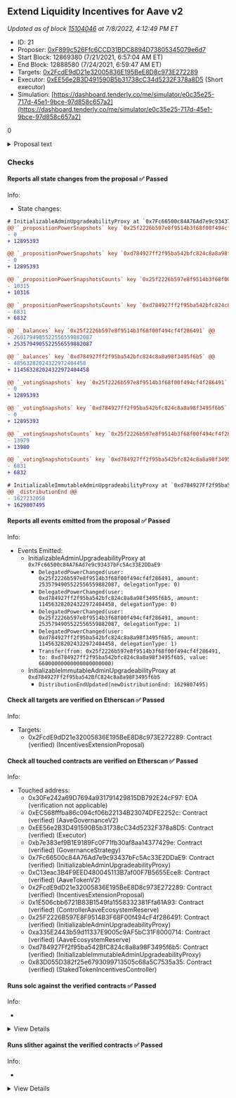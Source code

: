 ## Extend Liquidity Incentives for Aave v2

_Updated as of block [15104046](https://etherscan.io/block/15104046) at 7/8/2022, 4:12:49 PM ET_

- ID: 21
- Proposer: [0xF899c526Ffc6CCD31BDC8894D73805345079e6d7](https://etherscan.io/address/0xF899c526Ffc6CCD31BDC8894D73805345079e6d7)
- Start Block: 12869380 (7/21/2021, 6:57:04 AM ET)
- End Block: 12888580 (7/24/2021, 6:59:47 AM ET)
- Targets: [0x2FcdE9dD21e32005836E195BeE8D8c973E272289](https://etherscan.io/address/0x2FcdE9dD21e32005836E195BeE8D8c973E272289#code)
- Executor: [0xEE56e2B3D491590B5b31738cC34d5232F378a8D5](https://etherscan.io/address/0xEE56e2B3D491590B5b31738cC34d5232F378a8D5) (Short executor)
- Simulation: [https://dashboard.tenderly.co/me/simulator/e0c35e25-717d-45e1-9bce-97d858c657a2](https://dashboard.tenderly.co/me/simulator/e0c35e25-717d-45e1-9bce-97d858c657a2)

0

<details>
  <summary>Proposal text</summary>

**Liquidity Mining Extension**

Given the liquidity mining program will end this week, this AIP will extend the current program by 4 weeks. This extension should give the community enough time to [debate](https://governance.aave.com/t/arc-extend-aave-liquidity-mining-rewards/4852/15) any changes to the liquidity mining program without any interruption for Aave borrowers and lenders.

The same stkAAVE distribution will be used.

**Liquidity Mining v1**

Liquidity mining incentives were introduced for Aave v2 on 4/26/21.

2,200 stkAAVE per day will be allocated pro-rata across supported markets based on the dollar value of the borrowing activity in the underlying market. stkAAVE was distributed over AAVE to further align users with the Aave Protocol and increase the amount of AAVE staked in the safety module.

**Liquidity Mining Recap**

- Value Distributed: During the liquidity mining campaign, 198,000 stkAAVE will be distributed to borrowers and lenders on Aave v2, using ~7% of the Ecosystem Reserve. This equates to $82MM in rewards (AAVE VWAP since LM program started).

- TVL: v2 TVL rose from $7.8 billion to a high of $14.4 billion in mid-May. Stablecoin liquidity accounts for more than 60% of total Aave v2 liquidity.

- V1 to V2 liquidity migration: v1 liquidity decreased from $2.5 billion to $372MM since the liquidity mining program started. 40% of Aave liquidity was deployed in v1 before the LM rewards started. Aave v1 liquidity now accounts for less than 3% of all liquidity on Aave. This allows the community to remain focused on v2 and upcoming money markets.

- Growth in dollar value supplied and borrowed: The USDC and DAI markets experienced the largest increase in dollar value supplied and borrowed. Note - many users on these markets have recursively levered their position to maximize yields. Recursive leverage accounts for ~32% of all deposits on v2. This compares to ~40% on Aave’s Polygon market.

- Reserve Growth: Aave reserves help provide the first layer of protection for borrowers and lenders. Since liquidity mining rewards launched, Aave’s v2 reserves have grown by [~$7MM](https://etherscan.io/address/0x464c71f6c2f760dda6093dcb91c24c39e5d6e18c).

</details>

### Checks

#### Reports all state changes from the proposal ✅ Passed

Info:

- State changes:

```diff
# InitializableAdminUpgradeabilityProxy at `0x7Fc66500c84A76Ad7e9c93437bFc5Ac33E2DDaE9`
@@ `_propositionPowerSnapshots` key `0x25f2226b597e8f9514b3f68f00f494cf4f286491`."10315".blockNumber @@
- 0
+ 12895393

@@ `_propositionPowerSnapshots` key `0xd784927ff2f95ba542bfc824c8a8a98f3495f6b5`."6831".blockNumber @@
- 0
+ 12895393

@@ `_propositionPowerSnapshotsCounts` key `0x25f2226b597e8f9514b3f68f00f494cf4f286491` @@
- 10315
+ 10316

@@ `_propositionPowerSnapshotsCounts` key `0xd784927ff2f95ba542bfc824c8a8a98f3495f6b5` @@
- 6831
+ 6832

@@ `_balances` key `0x25f2226b597e8f9514b3f68f00f494cf4f286491` @@
- 2601794905522556559882087
+ 2535794905522556559882087

@@ `_balances` key `0xd784927ff2f95ba542bfc824c8a8a98f3495f6b5` @@
- 48563282024322972404458
+ 114563282024322972404458

@@ `_votingSnapshots` key `0x25f2226b597e8f9514b3f68f00f494cf4f286491`."13979".blockNumber @@
- 0
+ 12895393

@@ `_votingSnapshots` key `0xd784927ff2f95ba542bfc824c8a8a98f3495f6b5`."6831".blockNumber @@
- 0
+ 12895393

@@ `_votingSnapshotsCounts` key `0x25f2226b597e8f9514b3f68f00f494cf4f286491` @@
- 13979
+ 13980

@@ `_votingSnapshotsCounts` key `0xd784927ff2f95ba542bfc824c8a8a98f3495f6b5` @@
- 6831
+ 6832

```

```diff
# InitializableImmutableAdminUpgradeabilityProxy at `0xd784927Ff2f95ba542BfC824c8a8a98F3495f6b5`
@@ _distributionEnd @@
- 1627232058
+ 1629807495
```

#### Reports all events emitted from the proposal ✅ Passed

Info:

- Events Emitted:
  - InitializableAdminUpgradeabilityProxy at `0x7Fc66500c84A76Ad7e9c93437bFc5Ac33E2DDaE9`
    - `DelegatedPowerChanged(user: 0x25f2226b597e8f9514b3f68f00f494cf4f286491, amount: 2535794905522556559882087, delegationType: 0)`
    - `DelegatedPowerChanged(user: 0xd784927ff2f95ba542bfc824c8a8a98f3495f6b5, amount: 114563282024322972404458, delegationType: 0)`
    - `DelegatedPowerChanged(user: 0x25f2226b597e8f9514b3f68f00f494cf4f286491, amount: 2535794905522556559882087, delegationType: 1)`
    - `DelegatedPowerChanged(user: 0xd784927ff2f95ba542bfc824c8a8a98f3495f6b5, amount: 114563282024322972404458, delegationType: 1)`
    - `Transfer(from: 0x25f2226b597e8f9514b3f68f00f494cf4f286491, to: 0xd784927ff2f95ba542bfc824c8a8a98f3495f6b5, value: 66000000000000000000000)`
  - InitializableImmutableAdminUpgradeabilityProxy at `0xd784927Ff2f95ba542BfC824c8a8a98F3495f6b5`
    - `DistributionEndUpdated(newDistributionEnd: 1629807495)`

#### Check all targets are verified on Etherscan ✅ Passed

Info:

- Targets:
  - 0x2FcdE9dD21e32005836E195BeE8D8c973E272289: Contract (verified) (IncentivesExtensionProposal)

#### Check all touched contracts are verified on Etherscan ✅ Passed

Info:

- Touched address:
  - 0x30Fe242a69D7694a931791429815DB792E24cF97: EOA (verification not applicable)
  - 0xEC568fffba86c094cf06b22134B23074DFE2252c: Contract (verified) (AaveGovernanceV2)
  - 0xEE56e2B3D491590B5b31738cC34d5232F378a8D5: Contract (verified) (Executor)
  - 0xb7e383ef9B1E9189Fc0F71fb30af8aa14377429e: Contract (verified) (GovernanceStrategy)
  - 0x7Fc66500c84A76Ad7e9c93437bFc5Ac33E2DDaE9: Contract (verified) (InitializableAdminUpgradeabilityProxy)
  - 0xC13eac3B4F9EED480045113B7af00F7B5655Ece8: Contract (verified) (AaveTokenV2)
  - 0x2FcdE9dD21e32005836E195BeE8D8c973E272289: Contract (verified) (IncentivesExtensionProposal)
  - 0x1E506cbb6721B83B1549fa1558332381Ffa61A93: Contract (verified) (ControllerAaveEcosystemReserve)
  - 0x25F2226B597E8F9514B3F68F00f494cF4f286491: Contract (verified) (InitializableAdminUpgradeabilityProxy)
  - 0xa335E2443b59d11337E9005c9AF5bC31F8000714: Contract (verified) (AaveEcosystemReserve)
  - 0xd784927Ff2f95ba542BfC824c8a8a98F3495f6b5: Contract (verified) (InitializableImmutableAdminUpgradeabilityProxy)
  - 0x83D055D382f25e6793099713505c68a5C7535a35: Contract (verified) (StakedTokenIncentivesController)

#### Runs solc against the verified contracts ✅ Passed

Info:

-

<details>
<summary>View Details</summary>
Compiler warnings for ControllerAaveEcosystemReserve at `0x1E506cbb6721B83B1549fa1558332381Ffa61A93`

<details>
<summary>View warnings for ControllerAaveEcosystemReserve at `0x1E506cbb6721B83B1549fa1558332381Ffa61A93`</summary>

```
ERROR:CryticCompile:Invalid solc compilation Traceback (most recent call last):
  File "/opt/hostedtoolcache/Python/3.10.5/x64/bin/solc", line 8, in <module>
    sys.exit(solc())
  File "/opt/hostedtoolcache/Python/3.10.5/x64/lib/python3.10/site-packages/solc_select/__main__.py", line 76, in solc
    os.execv(path, [path] + sys.argv[1:])
OSError: [Errno 26] Text file busy

```

</details>

- Compiler warnings for InitializableAdminUpgradeabilityProxy at `0x25F2226B597E8F9514B3F68F00f494cF4f286491`

<details>
<summary>View warnings for InitializableAdminUpgradeabilityProxy at `0x25F2226B597E8F9514B3F68F00f494cF4f286491`</summary>

```
ERROR:CryticCompile:Etherscan API rate limit exceeded
ERROR:CryticCompile:Etherscan api rate limit exceeded
```

</details>

- No compiler warnings for IncentivesExtensionProposal at `0x2FcdE9dD21e32005836E195BeE8D8c973E272289`
- Compiler warnings for InitializableAdminUpgradeabilityProxy at `0x7Fc66500c84A76Ad7e9c93437bFc5Ac33E2DDaE9`

<details>
<summary>View warnings for InitializableAdminUpgradeabilityProxy at `0x7Fc66500c84A76Ad7e9c93437bFc5Ac33E2DDaE9`</summary>

```
ERROR:CryticCompile:Etherscan API rate limit exceeded
ERROR:CryticCompile:Etherscan api rate limit exceeded
```

</details>

- Compiler warnings for StakedTokenIncentivesController at `0x83D055D382f25e6793099713505c68a5C7535a35`

<details>
<summary>View warnings for StakedTokenIncentivesController at `0x83D055D382f25e6793099713505c68a5C7535a35`</summary>

```
ERROR:CryticCompile:Etherscan API rate limit exceeded
ERROR:CryticCompile:Etherscan api rate limit exceeded
```

</details>

- No compiler warnings for AaveEcosystemReserve at `0xa335E2443b59d11337E9005c9AF5bC31F8000714`
- Compiler warnings for GovernanceStrategy at `0xb7e383ef9B1E9189Fc0F71fb30af8aa14377429e`

<details>
<summary>View warnings for GovernanceStrategy at `0xb7e383ef9B1E9189Fc0F71fb30af8aa14377429e`</summary>

```
ERROR:CryticCompile:Etherscan API rate limit exceeded
ERROR:CryticCompile:Etherscan api rate limit exceeded
```

</details>

- Compiler warnings for AaveTokenV2 (Aave Token) at `0xC13eac3B4F9EED480045113B7af00F7B5655Ece8`

<details>
<summary>View warnings for AaveTokenV2 (Aave Token) at `0xC13eac3B4F9EED480045113B7af00F7B5655Ece8`</summary>

```
WARNING:CryticCompile:Warning: crytic-export/etherscan-contracts/0xC13eac3B4F9EED480045113B7af00F7B5655Ece8-AaveTokenV2.sol:453:18: Warning: This declaration shadows an existing declaration.
    constructor (string memory name, string memory symbol) public {
                 ^----------------^
crytic-export/etherscan-contracts/0xC13eac3B4F9EED480045113B7af00F7B5655Ece8-AaveTokenV2.sol:462:5: The shadowed declaration is here:
    function name() public view returns (string memory) {
    ^ (Relevant source part starts here and spans across multiple lines).

Warning: crytic-export/etherscan-contracts/0xC13eac3B4F9EED480045113B7af00F7B5655Ece8-AaveTokenV2.sol:453:38: Warning: This declaration shadows an existing declaration.
    constructor (string memory name, string memory symbol) public {
                                     ^------------------^
crytic-export/etherscan-contracts/0xC13eac3B4F9EED480045113B7af00F7B5655Ece8-AaveTokenV2.sol:470:5: The shadowed declaration is here:
    function symbol() public view returns (string memory) {
    ^ (Relevant source part starts here and spans across multiple lines).

Warning: crytic-export/etherscan-contracts/0xC13eac3B4F9EED480045113B7af00F7B5655Ece8-AaveTokenV2.sol:35:3: Warning: Interface functions are implicitly "virtual"
  function delegateByType(address delegatee, DelegationType delegationType) external virtual;
  ^-----------------------------------------------------------------------------------------^

Warning: crytic-export/etherscan-contracts/0xC13eac3B4F9EED480045113B7af00F7B5655Ece8-AaveTokenV2.sol:40:3: Warning: Interface functions are implicitly "virtual"
  function delegate(address delegatee) external virtual;
  ^----------------------------------------------------^

Warning: crytic-export/etherscan-contracts/0xC13eac3B4F9EED480045113B7af00F7B5655Ece8-AaveTokenV2.sol:45:3: Warning: Interface functions are implicitly "virtual"
  function getDelegateeByType(address delegator, DelegationType delegationType)
  ^ (Relevant source part starts here and spans across multiple lines).

Warning: crytic-export/etherscan-contracts/0xC13eac3B4F9EED480045113B7af00F7B5655Ece8-AaveTokenV2.sol:56:3: Warning: Interface functions are implicitly "virtual"
  function getPowerCurrent(address user, DelegationType delegationType)
  ^ (Relevant source part starts here and spans across multiple lines).

Warning: crytic-export/etherscan-contracts/0xC13eac3B4F9EED480045113B7af00F7B5655Ece8-AaveTokenV2.sol:66:3: Warning: Interface functions are implicitly "virtual"
  function getPowerAtBlock(
  ^ (Relevant source part starts here and spans across multiple lines).

Warning: crytic-export/etherscan-contracts/0xC13eac3B4F9EED480045113B7af00F7B5655Ece8-AaveTokenV2.sol:75:3: Warning: Interface functions are implicitly "virtual"
  function totalSupplyAt(uint256 blockNumber) external virtual view returns (uint256);
  ^----------------------------------------------------------------------------------^

Warning: crytic-export/etherscan-contracts/0xC13eac3B4F9EED480045113B7af00F7B5655Ece8-AaveTokenV2.sol:453:5: Warning: Visibility for constructor is ignored. If you want the contract to be non-deployable, making it "abstract" is sufficient.
    constructor (string memory name, string memory symbol) public {
    ^ (Relevant source part starts here and spans across multiple lines).

Warning: crytic-export/etherscan-contracts/0xC13eac3B4F9EED480045113B7af00F7B5655Ece8-AaveTokenV2.sol:1161:3: Warning: Visibility for constructor is ignored. If you want the contract to be non-deployable, making it "abstract" is sufficient.
  constructor() public ERC20(NAME, SYMBOL) {}
  ^-----------------------------------------^

Warning: crytic-export/etherscan-contracts/0xC13eac3B4F9EED480045113B7af00F7B5655Ece8-AaveTokenV2.sol:913:26: Warning: Unused function parameter. Remove or comment out the variable name to silence this warning.
  function totalSupplyAt(uint256 blockNumber) external override view returns (uint256) {
                         ^-----------------^

Warning: crytic-export/etherscan-contracts/0xC13eac3B4F9EED480045113B7af00F7B5655Ece8-AaveTokenV2.sol:1079:5: Warning: Unused function parameter. Remove or comment out the variable name to silence this warning.
    uint128 oldValue,
    ^--------------^


```

</details>

- Compiler warnings for InitializableImmutableAdminUpgradeabilityProxy at `0xd784927Ff2f95ba542BfC824c8a8a98F3495f6b5`

<details>
<summary>View warnings for InitializableImmutableAdminUpgradeabilityProxy at `0xd784927Ff2f95ba542BfC824c8a8a98F3495f6b5`</summary>

```
WARNING:CryticCompile:Warning: crytic-export/etherscan-contracts/0xd784927Ff2f95ba542BfC824c8a8a98F3495f6b5-InitializableImmutableAdminUpgradeabilityProxy.sol:199:1: Warning: This contract has a payable fallback function, but no receive ether function. Consider adding a receive ether function.
contract InitializableUpgradeabilityProxy is BaseUpgradeabilityProxy {
^ (Relevant source part starts here and spans across multiple lines).
crytic-export/etherscan-contracts/0xd784927Ff2f95ba542BfC824c8a8a98F3495f6b5-InitializableImmutableAdminUpgradeabilityProxy.sol:75:3: The payable fallback function is defined here.
  fallback() external payable {
  ^ (Relevant source part starts here and spans across multiple lines).

Warning: crytic-export/etherscan-contracts/0xd784927Ff2f95ba542BfC824c8a8a98F3495f6b5-InitializableImmutableAdminUpgradeabilityProxy.sol:229:1: Warning: This contract has a payable fallback function, but no receive ether function. Consider adding a receive ether function.
contract BaseImmutableAdminUpgradeabilityProxy is BaseUpgradeabilityProxy {
^ (Relevant source part starts here and spans across multiple lines).
crytic-export/etherscan-contracts/0xd784927Ff2f95ba542BfC824c8a8a98F3495f6b5-InitializableImmutableAdminUpgradeabilityProxy.sol:75:3: The payable fallback function is defined here.
  fallback() external payable {
  ^ (Relevant source part starts here and spans across multiple lines).

Warning: crytic-export/etherscan-contracts/0xd784927Ff2f95ba542BfC824c8a8a98F3495f6b5-InitializableImmutableAdminUpgradeabilityProxy.sol:299:1: Warning: This contract has a payable fallback function, but no receive ether function. Consider adding a receive ether function.
contract InitializableImmutableAdminUpgradeabilityProxy is
^ (Relevant source part starts here and spans across multiple lines).
crytic-export/etherscan-contracts/0xd784927Ff2f95ba542BfC824c8a8a98F3495f6b5-InitializableImmutableAdminUpgradeabilityProxy.sol:75:3: The payable fallback function is defined here.
  fallback() external payable {
  ^ (Relevant source part starts here and spans across multiple lines).


```

</details>

</details>

#### Runs slither against the verified contracts ✅ Passed

Info:

-

<details>
<summary>View Details</summary>
Slither report for ControllerAaveEcosystemReserve at `0x1E506cbb6721B83B1549fa1558332381Ffa61A93`

<details>
<summary>View report for ControllerAaveEcosystemReserve at `0x1E506cbb6721B83B1549fa1558332381Ffa61A93`</summary>

```
[92m
Context._msgData() (crytic-export/etherscan-contracts/0x1E506cbb6721B83B1549fa1558332381Ffa61A93-ControllerAaveEcosystemReserve.sol#19-22) is never used and should be removed
Reference: https://github.com/crytic/slither/wiki/Detector-Documentation#dead-code[0m
[92m
ControllerAaveEcosystemReserve (crytic-export/etherscan-contracts/0x1E506cbb6721B83B1549fa1558332381Ffa61A93-ControllerAaveEcosystemReserve.sol#115-140) should inherit from IAaveEcosystemReserve (crytic-export/etherscan-contracts/0x1E506cbb6721B83B1549fa1558332381Ffa61A93-ControllerAaveEcosystemReserve.sol#95-107)
Reference: https://github.com/crytic/slither/wiki/Detector-Documentation#missing-inheritance[0m
[92m
Redundant expression "this (crytic-export/etherscan-contracts/0x1E506cbb6721B83B1549fa1558332381Ffa61A93-ControllerAaveEcosystemReserve.sol#20)" inContext (crytic-export/etherscan-contracts/0x1E506cbb6721B83B1549fa1558332381Ffa61A93-ControllerAaveEcosystemReserve.sol#14-23)
Reference: https://github.com/crytic/slither/wiki/Detector-Documentation#redundant-statements[0m
[92m
owner() should be declared external:
	- Ownable.owner() (crytic-export/etherscan-contracts/0x1E506cbb6721B83B1549fa1558332381Ffa61A93-ControllerAaveEcosystemReserve.sol#54-56)
renounceOwnership() should be declared external:
	- Ownable.renounceOwnership() (crytic-export/etherscan-contracts/0x1E506cbb6721B83B1549fa1558332381Ffa61A93-ControllerAaveEcosystemReserve.sol#73-76)
Reference: https://github.com/crytic/slither/wiki/Detector-Documentation#public-function-that-could-be-declared-external[0m
0x1E506cbb6721B83B1549fa1558332381Ffa61A93 analyzed (5 contracts with 78 detectors), 5 result(s) found
```

</details>

- Slither report for InitializableAdminUpgradeabilityProxy at `0x25F2226B597E8F9514B3F68F00f494cF4f286491`

<details>
<summary>View report for InitializableAdminUpgradeabilityProxy at `0x25F2226B597E8F9514B3F68F00f494cF4f286491`</summary>

```
Warning: contracts/libs/BaseAdminUpgradeabilityProxy.sol:14:1: Warning: This contract has a payable fallback function, but no receive ether function. Consider adding a receive ether function.
contract BaseAdminUpgradeabilityProxy is BaseUpgradeabilityProxy {
^ (Relevant source part starts here and spans across multiple lines).
contracts/libs/Proxy.sol:16:3: The payable fallback function is defined here.
  fallback() external payable {
  ^ (Relevant source part starts here and spans across multiple lines).

Warning: contracts/libs/InitializableUpgradeabilityProxy.sol:11:1: Warning: This contract has a payable fallback function, but no receive ether function. Consider adding a receive ether function.
contract InitializableUpgradeabilityProxy is BaseUpgradeabilityProxy {
^ (Relevant source part starts here and spans across multiple lines).
contracts/libs/Proxy.sol:16:3: The payable fallback function is defined here.
  fallback() external payable {
  ^ (Relevant source part starts here and spans across multiple lines).

Warning: contracts/libs/InitializableAdminUpgradeabilityProxy.sol:12:1: Warning: This contract has a payable fallback function, but no receive ether function. Consider adding a receive ether function.
contract InitializableAdminUpgradeabilityProxy is
^ (Relevant source part starts here and spans across multiple lines).
contracts/libs/Proxy.sol:16:3: The payable fallback function is defined here.
  fallback() external payable {
  ^ (Relevant source part starts here and spans across multiple lines).


[91m
InitializableUpgradeabilityProxy.initialize(address,bytes) (contracts/libs/InitializableUpgradeabilityProxy.sol#20-28) uses delegatecall to a input-controlled function id
	- (success) = _logic.delegatecall(_data) (contracts/libs/InitializableUpgradeabilityProxy.sol#25)
Reference: https://github.com/crytic/slither/wiki/Detector-Documentation#controlled-delegatecall[0m
[92m
ERC20.constructor(string,string,uint8).name (contracts/libs/ERC20.sol#25) shadows:
	- ERC20.name() (contracts/libs/ERC20.sol#37-39) (function)
	- IERC20Detailed.name() (contracts/interfaces/IERC20Detailed.sol#10) (function)
ERC20.constructor(string,string,uint8).symbol (contracts/libs/ERC20.sol#26) shadows:
	- ERC20.symbol() (contracts/libs/ERC20.sol#44-46) (function)
	- IERC20Detailed.symbol() (contracts/interfaces/IERC20Detailed.sol#12) (function)
ERC20.constructor(string,string,uint8).decimals (contracts/libs/ERC20.sol#27) shadows:
	- ERC20.decimals() (contracts/libs/ERC20.sol#51-53) (function)
	- IERC20Detailed.decimals() (contracts/interfaces/IERC20Detailed.sol#14) (function)
InitializableAdminUpgradeabilityProxy.initialize(address,address,bytes)._admin (contracts/libs/InitializableAdminUpgradeabilityProxy.sol#27) shadows:
	- BaseAdminUpgradeabilityProxy._admin() (contracts/libs/BaseAdminUpgradeabilityProxy.sol#100-105) (function)
MintableErc20.constructor(string,string,uint8).name (contracts/mocks/MintableErc20.sol#12) shadows:
	- ERC20.name() (contracts/libs/ERC20.sol#37-39) (function)
	- IERC20Detailed.name() (contracts/interfaces/IERC20Detailed.sol#10) (function)
MintableErc20.constructor(string,string,uint8).symbol (contracts/mocks/MintableErc20.sol#13) shadows:
	- ERC20.symbol() (contracts/libs/ERC20.sol#44-46) (function)
	- IERC20Detailed.symbol() (contracts/interfaces/IERC20Detailed.sol#12) (function)
MintableErc20.constructor(string,string,uint8).decimals (contracts/mocks/MintableErc20.sol#14) shadows:
	- ERC20.decimals() (contracts/libs/ERC20.sol#51-53) (function)
	- IERC20Detailed.decimals() (contracts/interfaces/IERC20Detailed.sol#14) (function)
Reference: https://github.com/crytic/slither/wiki/Detector-Documentation#local-variable-shadowing[0m
[92m
AaveGenesisExecutor.constructor(address,uint256,IProxyWithAdminActions,ILendToAaveMigratorImplWithInitialize,IProxyWithAdminActions,IAaveTokenImpl,IProxyWithAdminActions,IAaveIncentivesVaultImplWithInitialize,IProxyWithAdminActions).aaveGovernance (contracts/AaveGenesisExecutor.sol#48) lacks a zero-check on :
		- AAVE_GOVERNANCE = aaveGovernance (contracts/AaveGenesisExecutor.sol#58)
AaveGenesisProposalPayload.constructor(uint256,IAssetVotingWeightProvider,IAaveGenesisExecutor,IProxyWithAdminActions,IProxyWithAdminActions,IProxyWithAdminActions,IProxyWithAdminActions,address,address).lendVoteStrategyToken (contracts/AaveGenesisProposalPayload.sol#56) lacks a zero-check on :
		- LEND_VOTE_STRATEGY_TOKEN = lendVoteStrategyToken (contracts/AaveGenesisProposalPayload.sol#66)
AaveGenesisProposalPayload.constructor(uint256,IAssetVotingWeightProvider,IAaveGenesisExecutor,IProxyWithAdminActions,IProxyWithAdminActions,IProxyWithAdminActions,IProxyWithAdminActions,address,address).aaveVoteStrategyToken (contracts/AaveGenesisProposalPayload.sol#57) lacks a zero-check on :
		- AAVE_VOTE_STRATEGY_TOKEN = aaveVoteStrategyToken (contracts/AaveGenesisProposalPayload.sol#67)
InitializableUpgradeabilityProxy.initialize(address,bytes)._logic (contracts/libs/InitializableUpgradeabilityProxy.sol#20) lacks a zero-check on :
		- (success) = _logic.delegatecall(_data) (contracts/libs/InitializableUpgradeabilityProxy.sol#25)
BaseAdminUpgradeabilityProxy.upgradeToAndCall(address,bytes).newImplementation (contracts/libs/BaseAdminUpgradeabilityProxy.sol#87) lacks a zero-check on :
		- (success) = newImplementation.delegatecall(data) (contracts/libs/BaseAdminUpgradeabilityProxy.sol#93)
UpgradeabilityProxy.constructor(address,bytes)._logic (contracts/libs/UpgradeabilityProxy.sol#20) lacks a zero-check on :
		- (success) = _logic.delegatecall(_data) (contracts/libs/UpgradeabilityProxy.sol#24)
Reference: https://github.com/crytic/slither/wiki/Detector-Documentation#missing-zero-address-validation[0m
[92m
Modifier BaseAdminUpgradeabilityProxy.ifAdmin() (contracts/libs/BaseAdminUpgradeabilityProxy.sol#36-42) does not always execute _; or revertReference: https://github.com/crytic/slither/wiki/Detector-Documentation#incorrect-modifier[0m
[92m
Reentrancy in AaveGenesisProposalPayload.execute() (contracts/AaveGenesisProposalPayload.sol#73-102):
	External calls:
	- LEND_TO_AAVE_MIGRATOR_PROXY.changeAdmin(newAdmin) (contracts/AaveGenesisProposalPayload.sol#76)
	- AAVE_TOKEN_PROXY.changeAdmin(newAdmin) (contracts/AaveGenesisProposalPayload.sol#77)
	- AAVE_INCENTIVES_VAULT_PROXY.changeAdmin(newAdmin) (contracts/AaveGenesisProposalPayload.sol#78)
	- STAKED_AAVE_PROXY.changeAdmin(newAdmin) (contracts/AaveGenesisProposalPayload.sol#79)
	- ASSET_VOTING_WEIGHT_PROVIDER.setVotingWeight(IERC20(LEND_VOTE_STRATEGY_TOKEN),0) (contracts/AaveGenesisProposalPayload.sol#82)
	- ASSET_VOTING_WEIGHT_PROVIDER.setVotingWeight(IERC20(AAVE_VOTE_STRATEGY_TOKEN),1) (contracts/AaveGenesisProposalPayload.sol#85)
	- IStakedAaveConfig(address(STAKED_AAVE_PROXY)).configureAssets(config) (contracts/AaveGenesisProposalPayload.sol#98)
	- AAVE_GENESIS_EXECUTOR.setActivationBlock(block.number + ACTIVATION_BLOCK_DELAY) (contracts/AaveGenesisProposalPayload.sol#100)
	Event emitted after the call(s):
	- ProposalExecuted() (contracts/AaveGenesisProposalPayload.sol#101)
Reentrancy in AaveGenesisExecutor.startMigration() (contracts/AaveGenesisExecutor.sol#84-125):
	External calls:
	- LEND_TO_AAVE_MIGRATOR_PROXY.upgradeToAndCall(address(LEND_TO_AAVE_MIGRATOR_IMPL),migratorParams) (contracts/AaveGenesisExecutor.sol#92-95)
	- AAVE_TOKEN_PROXY.upgradeToAndCall(address(AAVE_TOKEN_IMPL),aaveTokenParams) (contracts/AaveGenesisExecutor.sol#106)
	- AAVE_INCENTIVES_VAULT_PROXY.upgradeToAndCall(address(AAVE_INCENTIVES_VAULT_IMPL),aaveIncentivesVaultParams) (contracts/AaveGenesisExecutor.sol#117-120)
	- _returnAdminsToGovernance() (contracts/AaveGenesisExecutor.sol#122)
		- LEND_TO_AAVE_MIGRATOR_PROXY.changeAdmin(AAVE_GOVERNANCE) (contracts/AaveGenesisExecutor.sol#138)
		- AAVE_TOKEN_PROXY.changeAdmin(AAVE_GOVERNANCE) (contracts/AaveGenesisExecutor.sol#139)
		- AAVE_INCENTIVES_VAULT_PROXY.changeAdmin(AAVE_GOVERNANCE) (contracts/AaveGenesisExecutor.sol#140)
		- STAKED_AAVE_PROXY.changeAdmin(AAVE_GOVERNANCE) (contracts/AaveGenesisExecutor.sol#141)
	Event emitted after the call(s):
	- MigrationStarted() (contracts/AaveGenesisExecutor.sol#124)
Reference: https://github.com/crytic/slither/wiki/Detector-Documentation#reentrancy-vulnerabilities-3[0m
[92m
Address.isContract(address) (contracts/libs/Address.sol#25-36) uses assembly
	- INLINE ASM (contracts/libs/Address.sol#32-34)
BaseAdminUpgradeabilityProxy._admin() (contracts/libs/BaseAdminUpgradeabilityProxy.sol#100-105) uses assembly
	- INLINE ASM (contracts/libs/BaseAdminUpgradeabilityProxy.sol#102-104)
BaseAdminUpgradeabilityProxy._setAdmin(address) (contracts/libs/BaseAdminUpgradeabilityProxy.sol#111-117) uses assembly
	- INLINE ASM (contracts/libs/BaseAdminUpgradeabilityProxy.sol#114-116)
BaseUpgradeabilityProxy._implementation() (contracts/libs/BaseUpgradeabilityProxy.sol#32-37) uses assembly
	- INLINE ASM (contracts/libs/BaseUpgradeabilityProxy.sol#34-36)
BaseUpgradeabilityProxy._setImplementation(address) (contracts/libs/BaseUpgradeabilityProxy.sol#52-63) uses assembly
	- INLINE ASM (contracts/libs/BaseUpgradeabilityProxy.sol#60-62)
Proxy._delegate(address) (contracts/libs/Proxy.sol#31-54) uses assembly
	- INLINE ASM (contracts/libs/Proxy.sol#32-53)
Reference: https://github.com/crytic/slither/wiki/Detector-Documentation#assembly-usage[0m
[92m
Address.sendValue(address,uint256) (contracts/libs/Address.sol#54-60) is never used and should be removed
Context._msgData() (contracts/libs/Context.sol#19-22) is never used and should be removed
ERC20._burn(address,uint256) (contracts/libs/ERC20.sol#185-193) is never used and should be removed
ERC20._setDecimals(uint8) (contracts/libs/ERC20.sol#215-217) is never used and should be removed
ERC20._setName(string) (contracts/libs/ERC20.sol#207-209) is never used and should be removed
ERC20._setSymbol(string) (contracts/libs/ERC20.sol#211-213) is never used and should be removed
SafeERC20.safeTransfer(IERC20,address,uint256) (contracts/libs/SafeERC20.sol#22-28) is never used and should be removed
SafeERC20.safeTransferFrom(IERC20,address,address,uint256) (contracts/libs/SafeERC20.sol#30-37) is never used and should be removed
SafeMath.div(uint256,uint256) (contracts/libs/SafeMath.sol#101-103) is never used and should be removed
SafeMath.div(uint256,uint256,string) (contracts/libs/SafeMath.sol#116-127) is never used and should be removed
SafeMath.mod(uint256,uint256) (contracts/libs/SafeMath.sol#140-142) is never used and should be removed
SafeMath.mod(uint256,uint256,string) (contracts/libs/SafeMath.sol#155-162) is never used and should be removed
SafeMath.mul(uint256,uint256) (contracts/libs/SafeMath.sol#76-88) is never used and should be removed
SafeMath.sub(uint256,uint256) (contracts/libs/SafeMath.sol#43-45) is never used and should be removed
Reference: https://github.com/crytic/slither/wiki/Detector-Documentation#dead-code[0m
[92m
Low level call in Address.sendValue(address,uint256) (contracts/libs/Address.sol#54-60):
	- (success) = recipient.call{value: amount}() (contracts/libs/Address.sol#58)
Low level call in BaseAdminUpgradeabilityProxy.upgradeToAndCall(address,bytes) (contracts/libs/BaseAdminUpgradeabilityProxy.sol#87-95):
	- (success) = newImplementation.delegatecall(data) (contracts/libs/BaseAdminUpgradeabilityProxy.sol#93)
Low level call in InitializableUpgradeabilityProxy.initialize(address,bytes) (contracts/libs/InitializableUpgradeabilityProxy.sol#20-28):
	- (success) = _logic.delegatecall(_data) (contracts/libs/InitializableUpgradeabilityProxy.sol#25)
Low level call in SafeERC20.callOptionalReturn(IERC20,bytes) (contracts/libs/SafeERC20.sol#51-63):
	- (success,returndata) = address(token).call(data) (contracts/libs/SafeERC20.sol#55)
Low level call in UpgradeabilityProxy.constructor(address,bytes) (contracts/libs/UpgradeabilityProxy.sol#20-27):
	- (success) = _logic.delegatecall(_data) (contracts/libs/UpgradeabilityProxy.sol#24)
Reference: https://github.com/crytic/slither/wiki/Detector-Documentation#low-level-calls[0m
[92m
Variable AaveGenesisExecutor.AAVE_GOVERNANCE (contracts/AaveGenesisExecutor.sol#29) is not in mixedCase
Variable AaveGenesisExecutor.LEND_TO_AAVE_MIGRATOR_PROXY (contracts/AaveGenesisExecutor.sol#30) is not in mixedCase
Variable AaveGenesisExecutor.LEND_TO_AAVE_MIGRATOR_IMPL (contracts/AaveGenesisExecutor.sol#31) is not in mixedCase
Variable AaveGenesisExecutor.AAVE_TOKEN_PROXY (contracts/AaveGenesisExecutor.sol#32) is not in mixedCase
Variable AaveGenesisExecutor.AAVE_TOKEN_IMPL (contracts/AaveGenesisExecutor.sol#33) is not in mixedCase
Variable AaveGenesisExecutor.AAVE_INCENTIVES_VAULT_PROXY (contracts/AaveGenesisExecutor.sol#34) is not in mixedCase
Variable AaveGenesisExecutor.AAVE_INCENTIVES_VAULT_IMPL (contracts/AaveGenesisExecutor.sol#35) is not in mixedCase
Variable AaveGenesisExecutor.STAKED_AAVE_PROXY (contracts/AaveGenesisExecutor.sol#36) is not in mixedCase
Variable AaveGenesisExecutor.AAVE_ALLOWANCE_FOR_STAKE (contracts/AaveGenesisExecutor.sol#42) is not in mixedCase
Variable AaveGenesisProposalPayload.ACTIVATION_BLOCK_DELAY (contracts/AaveGenesisProposalPayload.sol#27) is not in mixedCase
Variable AaveGenesisProposalPayload.AAVE_GENESIS_EXECUTOR (contracts/AaveGenesisProposalPayload.sol#30) is not in mixedCase
Variable AaveGenesisProposalPayload.ASSET_VOTING_WEIGHT_PROVIDER (contracts/AaveGenesisProposalPayload.sol#33) is not in mixedCase
Variable AaveGenesisProposalPayload.LEND_TO_AAVE_MIGRATOR_PROXY (contracts/AaveGenesisProposalPayload.sol#37) is not in mixedCase
Variable AaveGenesisProposalPayload.AAVE_TOKEN_PROXY (contracts/AaveGenesisProposalPayload.sol#38) is not in mixedCase
Variable AaveGenesisProposalPayload.AAVE_INCENTIVES_VAULT_PROXY (contracts/AaveGenesisProposalPayload.sol#39) is not in mixedCase
Variable AaveGenesisProposalPayload.STAKED_AAVE_PROXY (contracts/AaveGenesisProposalPayload.sol#40) is not in mixedCase
Variable AaveGenesisProposalPayload.LEND_VOTE_STRATEGY_TOKEN (contracts/AaveGenesisProposalPayload.sol#43) is not in mixedCase
Variable AaveGenesisProposalPayload.AAVE_VOTE_STRATEGY_TOKEN (contracts/AaveGenesisProposalPayload.sol#46) is not in mixedCase
Variable AaveVoteStrategyToken.AAVE (contracts/AaveVoteStrategyToken.sol#17) is not in mixedCase
Variable AaveVoteStrategyToken.STKAAVE (contracts/AaveVoteStrategyToken.sol#18) is not in mixedCase
Variable LendVoteStrategyToken.LEND (contracts/LendVoteStrategyToken.sol#17) is not in mixedCase
Variable LendVoteStrategyToken.ALEND (contracts/LendVoteStrategyToken.sol#18) is not in mixedCase
Parameter InitializableAdminUpgradeabilityProxy.initialize(address,address,bytes)._logic (contracts/libs/InitializableAdminUpgradeabilityProxy.sol#26) is not in mixedCase
Parameter InitializableAdminUpgradeabilityProxy.initialize(address,address,bytes)._admin (contracts/libs/InitializableAdminUpgradeabilityProxy.sol#27) is not in mixedCase
Parameter InitializableAdminUpgradeabilityProxy.initialize(address,address,bytes)._data (contracts/libs/InitializableAdminUpgradeabilityProxy.sol#28) is not in mixedCase
Parameter InitializableUpgradeabilityProxy.initialize(address,bytes)._logic (contracts/libs/InitializableUpgradeabilityProxy.sol#20) is not in mixedCase
Parameter InitializableUpgradeabilityProxy.initialize(address,bytes)._data (contracts/libs/InitializableUpgradeabilityProxy.sol#20) is not in mixedCase
Variable VersionedInitializable.______gap (contracts/libs/VersionedInitializable.sol#41) is not in mixedCase
Reference: https://github.com/crytic/slither/wiki/Detector-Documentation#conformance-to-solidity-naming-conventions[0m
[92m
Redundant expression "this (contracts/libs/Context.sol#20)" inContext (contracts/libs/Context.sol#14-23)
Reference: https://github.com/crytic/slither/wiki/Detector-Documentation#redundant-statements[0m
[92m
VersionedInitializable.______gap (contracts/libs/VersionedInitializable.sol#41) is never used in AaveIncentivesVault (contracts/AaveIncentivesVault.sol#14-41)
Reference: https://github.com/crytic/slither/wiki/Detector-Documentation#unused-state-variable[0m
[92m
name() should be declared external:
	- ERC20.name() (contracts/libs/ERC20.sol#37-39)
symbol() should be declared external:
	- ERC20.symbol() (contracts/libs/ERC20.sol#44-46)
decimals() should be declared external:
	- ERC20.decimals() (contracts/libs/ERC20.sol#51-53)
totalSupply() should be declared external:
	- ERC20.totalSupply() (contracts/libs/ERC20.sol#58-60)
balanceOf(address) should be declared external:
	- ERC20.balanceOf(address) (contracts/libs/ERC20.sol#65-67)
transfer(address,uint256) should be declared external:
	- ERC20.transfer(address,uint256) (contracts/libs/ERC20.sol#75-78)
allowance(address,address) should be declared external:
	- ERC20.allowance(address,address) (contracts/libs/ERC20.sol#86-94)
approve(address,uint256) should be declared external:
	- ERC20.approve(address,uint256) (contracts/libs/ERC20.sol#101-104)
transferFrom(address,address,uint256) should be declared external:
	- ERC20.transferFrom(address,address,uint256) (contracts/libs/ERC20.sol#113-125)
increaseAllowance(address,uint256) should be declared external:
	- ERC20.increaseAllowance(address,uint256) (contracts/libs/ERC20.sol#133-136)
decreaseAllowance(address,uint256) should be declared external:
	- ERC20.decreaseAllowance(address,uint256) (contracts/libs/ERC20.sol#144-158)
initialize(address,address,bytes) should be declared external:
	- InitializableAdminUpgradeabilityProxy.initialize(address,address,bytes) (contracts/libs/InitializableAdminUpgradeabilityProxy.sol#25-34)
mint(uint256) should be declared external:
	- MintableErc20.mint(uint256) (contracts/mocks/MintableErc20.sol#22-25)
Reference: https://github.com/crytic/slither/wiki/Detector-Documentation#public-function-that-could-be-declared-external[0m
0x25F2226B597E8F9514B3F68F00f494cF4f286491 analyzed (30 contracts with 78 detectors), 85 result(s) found
```

</details>

- Slither report for IncentivesExtensionProposal at `0x2FcdE9dD21e32005836E195BeE8D8c973E272289`

<details>
<summary>View report for IncentivesExtensionProposal at `0x2FcdE9dD21e32005836E195BeE8D8c973E272289`</summary>

```
[92m
Function IAaveEcosystemReserveController.AAVE_RESERVE_ECOSYSTEM() (crytic-export/etherscan-contracts/0x2FcdE9dD21e32005836E195BeE8D8c973E272289-IncentivesExtensionProposal.sol#20) is not in mixedCase
Function IAaveDistributionManager.DISTRIBUTION_END() (crytic-export/etherscan-contracts/0x2FcdE9dD21e32005836E195BeE8D8c973E272289-IncentivesExtensionProposal.sol#64) is not in mixedCase
Function IAaveIncentivesController.REWARD_TOKEN() (crytic-export/etherscan-contracts/0x2FcdE9dD21e32005836E195BeE8D8c973E272289-IncentivesExtensionProposal.sol#177) is not in mixedCase
Reference: https://github.com/crytic/slither/wiki/Detector-Documentation#conformance-to-solidity-naming-conventions[0m
[92m
IncentivesExtensionProposal.slitherConstructorConstantVariables() (crytic-export/etherscan-contracts/0x2FcdE9dD21e32005836E195BeE8D8c973E272289-IncentivesExtensionProposal.sol#180-207) uses literals with too many digits:
	- DISTRIBUTION_AMOUNT = 66000000000000000000000 (crytic-export/etherscan-contracts/0x2FcdE9dD21e32005836E195BeE8D8c973E272289-IncentivesExtensionProposal.sol#187)
Reference: https://github.com/crytic/slither/wiki/Detector-Documentation#too-many-digits[0m
0x2FcdE9dD21e32005836E195BeE8D8c973E272289 analyzed (5 contracts with 78 detectors), 4 result(s) found
```

</details>

- Slither report for InitializableAdminUpgradeabilityProxy at `0x7Fc66500c84A76Ad7e9c93437bFc5Ac33E2DDaE9`

<details>
<summary>View report for InitializableAdminUpgradeabilityProxy at `0x7Fc66500c84A76Ad7e9c93437bFc5Ac33E2DDaE9`</summary>

```
Etherscan API rate limit exceeded
Traceback (most recent call last):
  File "/opt/hostedtoolcache/Python/3.10.5/x64/lib/python3.10/site-packages/slither/__main__.py", line 744, in main_impl
    ) = process_all(filename, args, detector_classes, printer_classes)
  File "/opt/hostedtoolcache/Python/3.10.5/x64/lib/python3.10/site-packages/slither/__main__.py", line 76, in process_all
    compilations = compile_all(target, **vars(args))
  File "/opt/hostedtoolcache/Python/3.10.5/x64/lib/python3.10/site-packages/crytic_compile/crytic_compile.py", line 637, in compile_all
    compilations.append(CryticCompile(target, **kwargs))
  File "/opt/hostedtoolcache/Python/3.10.5/x64/lib/python3.10/site-packages/crytic_compile/crytic_compile.py", line 117, in __init__
    self._compile(**kwargs)
  File "/opt/hostedtoolcache/Python/3.10.5/x64/lib/python3.10/site-packages/crytic_compile/crytic_compile.py", line 548, in _compile
    self._platform.compile(self, **kwargs)
  File "/opt/hostedtoolcache/Python/3.10.5/x64/lib/python3.10/site-packages/crytic_compile/platform/etherscan.py", line 248, in compile
    raise InvalidCompilation("Etherscan api rate limit exceeded")
crytic_compile.platform.exceptions.InvalidCompilation: Etherscan api rate limit exceeded
None
Error in 0x7Fc66500c84A76Ad7e9c93437bFc5Ac33E2DDaE9
Traceback (most recent call last):
  File "/opt/hostedtoolcache/Python/3.10.5/x64/lib/python3.10/site-packages/slither/__main__.py", line 744, in main_impl
    ) = process_all(filename, args, detector_classes, printer_classes)
  File "/opt/hostedtoolcache/Python/3.10.5/x64/lib/python3.10/site-packages/slither/__main__.py", line 76, in process_all
    compilations = compile_all(target, **vars(args))
  File "/opt/hostedtoolcache/Python/3.10.5/x64/lib/python3.10/site-packages/crytic_compile/crytic_compile.py", line 637, in compile_all
    compilations.append(CryticCompile(target, **kwargs))
  File "/opt/hostedtoolcache/Python/3.10.5/x64/lib/python3.10/site-packages/crytic_compile/crytic_compile.py", line 117, in __init__
    self._compile(**kwargs)
  File "/opt/hostedtoolcache/Python/3.10.5/x64/lib/python3.10/site-packages/crytic_compile/crytic_compile.py", line 548, in _compile
    self._platform.compile(self, **kwargs)
  File "/opt/hostedtoolcache/Python/3.10.5/x64/lib/python3.10/site-packages/crytic_compile/platform/etherscan.py", line 248, in compile
    raise InvalidCompilation("Etherscan api rate limit exceeded")
crytic_compile.platform.exceptions.InvalidCompilation: Etherscan api rate limit exceeded

```

</details>

- Slither report for StakedTokenIncentivesController at `0x83D055D382f25e6793099713505c68a5C7535a35`

<details>
<summary>View report for StakedTokenIncentivesController at `0x83D055D382f25e6793099713505c68a5C7535a35`</summary>

```
Etherscan API rate limit exceeded
Traceback (most recent call last):
  File "/opt/hostedtoolcache/Python/3.10.5/x64/lib/python3.10/site-packages/slither/__main__.py", line 744, in main_impl
    ) = process_all(filename, args, detector_classes, printer_classes)
  File "/opt/hostedtoolcache/Python/3.10.5/x64/lib/python3.10/site-packages/slither/__main__.py", line 76, in process_all
    compilations = compile_all(target, **vars(args))
  File "/opt/hostedtoolcache/Python/3.10.5/x64/lib/python3.10/site-packages/crytic_compile/crytic_compile.py", line 637, in compile_all
    compilations.append(CryticCompile(target, **kwargs))
  File "/opt/hostedtoolcache/Python/3.10.5/x64/lib/python3.10/site-packages/crytic_compile/crytic_compile.py", line 117, in __init__
    self._compile(**kwargs)
  File "/opt/hostedtoolcache/Python/3.10.5/x64/lib/python3.10/site-packages/crytic_compile/crytic_compile.py", line 548, in _compile
    self._platform.compile(self, **kwargs)
  File "/opt/hostedtoolcache/Python/3.10.5/x64/lib/python3.10/site-packages/crytic_compile/platform/etherscan.py", line 248, in compile
    raise InvalidCompilation("Etherscan api rate limit exceeded")
crytic_compile.platform.exceptions.InvalidCompilation: Etherscan api rate limit exceeded
None
Error in 0x83D055D382f25e6793099713505c68a5C7535a35
Traceback (most recent call last):
  File "/opt/hostedtoolcache/Python/3.10.5/x64/lib/python3.10/site-packages/slither/__main__.py", line 744, in main_impl
    ) = process_all(filename, args, detector_classes, printer_classes)
  File "/opt/hostedtoolcache/Python/3.10.5/x64/lib/python3.10/site-packages/slither/__main__.py", line 76, in process_all
    compilations = compile_all(target, **vars(args))
  File "/opt/hostedtoolcache/Python/3.10.5/x64/lib/python3.10/site-packages/crytic_compile/crytic_compile.py", line 637, in compile_all
    compilations.append(CryticCompile(target, **kwargs))
  File "/opt/hostedtoolcache/Python/3.10.5/x64/lib/python3.10/site-packages/crytic_compile/crytic_compile.py", line 117, in __init__
    self._compile(**kwargs)
  File "/opt/hostedtoolcache/Python/3.10.5/x64/lib/python3.10/site-packages/crytic_compile/crytic_compile.py", line 548, in _compile
    self._platform.compile(self, **kwargs)
  File "/opt/hostedtoolcache/Python/3.10.5/x64/lib/python3.10/site-packages/crytic_compile/platform/etherscan.py", line 248, in compile
    raise InvalidCompilation("Etherscan api rate limit exceeded")
crytic_compile.platform.exceptions.InvalidCompilation: Etherscan api rate limit exceeded

```

</details>

- Slither report for AaveEcosystemReserve at `0xa335E2443b59d11337E9005c9AF5bC31F8000714`

<details>
<summary>View report for AaveEcosystemReserve at `0xa335E2443b59d11337E9005c9AF5bC31F8000714`</summary>

```
Etherscan API rate limit exceeded
Traceback (most recent call last):
  File "/opt/hostedtoolcache/Python/3.10.5/x64/lib/python3.10/site-packages/slither/__main__.py", line 744, in main_impl
    ) = process_all(filename, args, detector_classes, printer_classes)
  File "/opt/hostedtoolcache/Python/3.10.5/x64/lib/python3.10/site-packages/slither/__main__.py", line 76, in process_all
    compilations = compile_all(target, **vars(args))
  File "/opt/hostedtoolcache/Python/3.10.5/x64/lib/python3.10/site-packages/crytic_compile/crytic_compile.py", line 637, in compile_all
    compilations.append(CryticCompile(target, **kwargs))
  File "/opt/hostedtoolcache/Python/3.10.5/x64/lib/python3.10/site-packages/crytic_compile/crytic_compile.py", line 117, in __init__
    self._compile(**kwargs)
  File "/opt/hostedtoolcache/Python/3.10.5/x64/lib/python3.10/site-packages/crytic_compile/crytic_compile.py", line 548, in _compile
    self._platform.compile(self, **kwargs)
  File "/opt/hostedtoolcache/Python/3.10.5/x64/lib/python3.10/site-packages/crytic_compile/platform/etherscan.py", line 248, in compile
    raise InvalidCompilation("Etherscan api rate limit exceeded")
crytic_compile.platform.exceptions.InvalidCompilation: Etherscan api rate limit exceeded
None
Error in 0xa335E2443b59d11337E9005c9AF5bC31F8000714
Traceback (most recent call last):
  File "/opt/hostedtoolcache/Python/3.10.5/x64/lib/python3.10/site-packages/slither/__main__.py", line 744, in main_impl
    ) = process_all(filename, args, detector_classes, printer_classes)
  File "/opt/hostedtoolcache/Python/3.10.5/x64/lib/python3.10/site-packages/slither/__main__.py", line 76, in process_all
    compilations = compile_all(target, **vars(args))
  File "/opt/hostedtoolcache/Python/3.10.5/x64/lib/python3.10/site-packages/crytic_compile/crytic_compile.py", line 637, in compile_all
    compilations.append(CryticCompile(target, **kwargs))
  File "/opt/hostedtoolcache/Python/3.10.5/x64/lib/python3.10/site-packages/crytic_compile/crytic_compile.py", line 117, in __init__
    self._compile(**kwargs)
  File "/opt/hostedtoolcache/Python/3.10.5/x64/lib/python3.10/site-packages/crytic_compile/crytic_compile.py", line 548, in _compile
    self._platform.compile(self, **kwargs)
  File "/opt/hostedtoolcache/Python/3.10.5/x64/lib/python3.10/site-packages/crytic_compile/platform/etherscan.py", line 248, in compile
    raise InvalidCompilation("Etherscan api rate limit exceeded")
crytic_compile.platform.exceptions.InvalidCompilation: Etherscan api rate limit exceeded

```

</details>

- Slither report for GovernanceStrategy at `0xb7e383ef9B1E9189Fc0F71fb30af8aa14377429e`

<details>
<summary>View report for GovernanceStrategy at `0xb7e383ef9B1E9189Fc0F71fb30af8aa14377429e`</summary>

```
[92m
GovernanceStrategy.constructor(address,address).aave (crytic-export/etherscan-contracts/0xb7e383ef9B1E9189Fc0F71fb30af8aa14377429e-GovernanceStrategy.sol#78) lacks a zero-check on :
		- AAVE = aave (crytic-export/etherscan-contracts/0xb7e383ef9B1E9189Fc0F71fb30af8aa14377429e-GovernanceStrategy.sol#79)
GovernanceStrategy.constructor(address,address).stkAave (crytic-export/etherscan-contracts/0xb7e383ef9B1E9189Fc0F71fb30af8aa14377429e-GovernanceStrategy.sol#78) lacks a zero-check on :
		- STK_AAVE = stkAave (crytic-export/etherscan-contracts/0xb7e383ef9B1E9189Fc0F71fb30af8aa14377429e-GovernanceStrategy.sol#80)
Reference: https://github.com/crytic/slither/wiki/Detector-Documentation#missing-zero-address-validation[0m
[92m
Variable GovernanceStrategy.AAVE (crytic-export/etherscan-contracts/0xb7e383ef9B1E9189Fc0F71fb30af8aa14377429e-GovernanceStrategy.sol#70) is not in mixedCase
Variable GovernanceStrategy.STK_AAVE (crytic-export/etherscan-contracts/0xb7e383ef9B1E9189Fc0F71fb30af8aa14377429e-GovernanceStrategy.sol#71) is not in mixedCase
Reference: https://github.com/crytic/slither/wiki/Detector-Documentation#conformance-to-solidity-naming-conventions[0m
[92m
getTotalVotingSupplyAt(uint256) should be declared external:
	- GovernanceStrategy.getTotalVotingSupplyAt(uint256) (crytic-export/etherscan-contracts/0xb7e383ef9B1E9189Fc0F71fb30af8aa14377429e-GovernanceStrategy.sol#101-103)
getPropositionPowerAt(address,uint256) should be declared external:
	- GovernanceStrategy.getPropositionPowerAt(address,uint256) (crytic-export/etherscan-contracts/0xb7e383ef9B1E9189Fc0F71fb30af8aa14377429e-GovernanceStrategy.sol#111-123)
getVotingPowerAt(address,uint256) should be declared external:
	- GovernanceStrategy.getVotingPowerAt(address,uint256) (crytic-export/etherscan-contracts/0xb7e383ef9B1E9189Fc0F71fb30af8aa14377429e-GovernanceStrategy.sol#131-143)
Reference: https://github.com/crytic/slither/wiki/Detector-Documentation#public-function-that-could-be-declared-external[0m
0xb7e383ef9B1E9189Fc0F71fb30af8aa14377429e analyzed (4 contracts with 78 detectors), 7 result(s) found
```

</details>

- Slither report for AaveTokenV2 (Aave Token) at `0xC13eac3B4F9EED480045113B7af00F7B5655Ece8`

<details>
<summary>View report for AaveTokenV2 (Aave Token) at `0xC13eac3B4F9EED480045113B7af00F7B5655Ece8`</summary>

```
Etherscan API rate limit exceeded
Traceback (most recent call last):
  File "/opt/hostedtoolcache/Python/3.10.5/x64/lib/python3.10/site-packages/slither/__main__.py", line 744, in main_impl
    ) = process_all(filename, args, detector_classes, printer_classes)
  File "/opt/hostedtoolcache/Python/3.10.5/x64/lib/python3.10/site-packages/slither/__main__.py", line 76, in process_all
    compilations = compile_all(target, **vars(args))
  File "/opt/hostedtoolcache/Python/3.10.5/x64/lib/python3.10/site-packages/crytic_compile/crytic_compile.py", line 637, in compile_all
    compilations.append(CryticCompile(target, **kwargs))
  File "/opt/hostedtoolcache/Python/3.10.5/x64/lib/python3.10/site-packages/crytic_compile/crytic_compile.py", line 117, in __init__
    self._compile(**kwargs)
  File "/opt/hostedtoolcache/Python/3.10.5/x64/lib/python3.10/site-packages/crytic_compile/crytic_compile.py", line 548, in _compile
    self._platform.compile(self, **kwargs)
  File "/opt/hostedtoolcache/Python/3.10.5/x64/lib/python3.10/site-packages/crytic_compile/platform/etherscan.py", line 248, in compile
    raise InvalidCompilation("Etherscan api rate limit exceeded")
crytic_compile.platform.exceptions.InvalidCompilation: Etherscan api rate limit exceeded
None
Error in 0xC13eac3B4F9EED480045113B7af00F7B5655Ece8
Traceback (most recent call last):
  File "/opt/hostedtoolcache/Python/3.10.5/x64/lib/python3.10/site-packages/slither/__main__.py", line 744, in main_impl
    ) = process_all(filename, args, detector_classes, printer_classes)
  File "/opt/hostedtoolcache/Python/3.10.5/x64/lib/python3.10/site-packages/slither/__main__.py", line 76, in process_all
    compilations = compile_all(target, **vars(args))
  File "/opt/hostedtoolcache/Python/3.10.5/x64/lib/python3.10/site-packages/crytic_compile/crytic_compile.py", line 637, in compile_all
    compilations.append(CryticCompile(target, **kwargs))
  File "/opt/hostedtoolcache/Python/3.10.5/x64/lib/python3.10/site-packages/crytic_compile/crytic_compile.py", line 117, in __init__
    self._compile(**kwargs)
  File "/opt/hostedtoolcache/Python/3.10.5/x64/lib/python3.10/site-packages/crytic_compile/crytic_compile.py", line 548, in _compile
    self._platform.compile(self, **kwargs)
  File "/opt/hostedtoolcache/Python/3.10.5/x64/lib/python3.10/site-packages/crytic_compile/platform/etherscan.py", line 248, in compile
    raise InvalidCompilation("Etherscan api rate limit exceeded")
crytic_compile.platform.exceptions.InvalidCompilation: Etherscan api rate limit exceeded

```

</details>

- Slither report for InitializableImmutableAdminUpgradeabilityProxy at `0xd784927Ff2f95ba542BfC824c8a8a98F3495f6b5`

<details>
<summary>View report for InitializableImmutableAdminUpgradeabilityProxy at `0xd784927Ff2f95ba542BfC824c8a8a98F3495f6b5`</summary>

```
Warning: crytic-export/etherscan-contracts/0xd784927Ff2f95ba542BfC824c8a8a98F3495f6b5-InitializableImmutableAdminUpgradeabilityProxy.sol:199:1: Warning: This contract has a payable fallback function, but no receive ether function. Consider adding a receive ether function.
contract InitializableUpgradeabilityProxy is BaseUpgradeabilityProxy {
^ (Relevant source part starts here and spans across multiple lines).
crytic-export/etherscan-contracts/0xd784927Ff2f95ba542BfC824c8a8a98F3495f6b5-InitializableImmutableAdminUpgradeabilityProxy.sol:75:3: The payable fallback function is defined here.
  fallback() external payable {
  ^ (Relevant source part starts here and spans across multiple lines).

Warning: crytic-export/etherscan-contracts/0xd784927Ff2f95ba542BfC824c8a8a98F3495f6b5-InitializableImmutableAdminUpgradeabilityProxy.sol:229:1: Warning: This contract has a payable fallback function, but no receive ether function. Consider adding a receive ether function.
contract BaseImmutableAdminUpgradeabilityProxy is BaseUpgradeabilityProxy {
^ (Relevant source part starts here and spans across multiple lines).
crytic-export/etherscan-contracts/0xd784927Ff2f95ba542BfC824c8a8a98F3495f6b5-InitializableImmutableAdminUpgradeabilityProxy.sol:75:3: The payable fallback function is defined here.
  fallback() external payable {
  ^ (Relevant source part starts here and spans across multiple lines).

Warning: crytic-export/etherscan-contracts/0xd784927Ff2f95ba542BfC824c8a8a98F3495f6b5-InitializableImmutableAdminUpgradeabilityProxy.sol:299:1: Warning: This contract has a payable fallback function, but no receive ether function. Consider adding a receive ether function.
contract InitializableImmutableAdminUpgradeabilityProxy is
^ (Relevant source part starts here and spans across multiple lines).
crytic-export/etherscan-contracts/0xd784927Ff2f95ba542BfC824c8a8a98F3495f6b5-InitializableImmutableAdminUpgradeabilityProxy.sol:75:3: The payable fallback function is defined here.
  fallback() external payable {
  ^ (Relevant source part starts here and spans across multiple lines).


[91m
InitializableUpgradeabilityProxy.initialize(address,bytes) (crytic-export/etherscan-contracts/0xd784927Ff2f95ba542BfC824c8a8a98F3495f6b5-InitializableImmutableAdminUpgradeabilityProxy.sol#208-216) uses delegatecall to a input-controlled function id
	- (success) = _logic.delegatecall(_data) (crytic-export/etherscan-contracts/0xd784927Ff2f95ba542BfC824c8a8a98F3495f6b5-InitializableImmutableAdminUpgradeabilityProxy.sol#213)
Reference: https://github.com/crytic/slither/wiki/Detector-Documentation#controlled-delegatecall[0m
[92m
BaseImmutableAdminUpgradeabilityProxy.constructor(address).admin (crytic-export/etherscan-contracts/0xd784927Ff2f95ba542BfC824c8a8a98F3495f6b5-InitializableImmutableAdminUpgradeabilityProxy.sol#232) shadows:
	- BaseImmutableAdminUpgradeabilityProxy.admin() (crytic-export/etherscan-contracts/0xd784927Ff2f95ba542BfC824c8a8a98F3495f6b5-InitializableImmutableAdminUpgradeabilityProxy.sol#247-249) (function)
InitializableImmutableAdminUpgradeabilityProxy.constructor(address).admin (crytic-export/etherscan-contracts/0xd784927Ff2f95ba542BfC824c8a8a98F3495f6b5-InitializableImmutableAdminUpgradeabilityProxy.sol#303) shadows:
	- BaseImmutableAdminUpgradeabilityProxy.admin() (crytic-export/etherscan-contracts/0xd784927Ff2f95ba542BfC824c8a8a98F3495f6b5-InitializableImmutableAdminUpgradeabilityProxy.sol#247-249) (function)
Reference: https://github.com/crytic/slither/wiki/Detector-Documentation#local-variable-shadowing[0m
[92m
InitializableUpgradeabilityProxy.initialize(address,bytes)._logic (crytic-export/etherscan-contracts/0xd784927Ff2f95ba542BfC824c8a8a98F3495f6b5-InitializableImmutableAdminUpgradeabilityProxy.sol#208) lacks a zero-check on :
		- (success) = _logic.delegatecall(_data) (crytic-export/etherscan-contracts/0xd784927Ff2f95ba542BfC824c8a8a98F3495f6b5-InitializableImmutableAdminUpgradeabilityProxy.sol#213)
BaseImmutableAdminUpgradeabilityProxy.upgradeToAndCall(address,bytes).newImplementation (crytic-export/etherscan-contracts/0xd784927Ff2f95ba542BfC824c8a8a98F3495f6b5-InitializableImmutableAdminUpgradeabilityProxy.sol#276) lacks a zero-check on :
		- (success) = newImplementation.delegatecall(data) (crytic-export/etherscan-contracts/0xd784927Ff2f95ba542BfC824c8a8a98F3495f6b5-InitializableImmutableAdminUpgradeabilityProxy.sol#282)
Reference: https://github.com/crytic/slither/wiki/Detector-Documentation#missing-zero-address-validation[0m
[92m
Modifier BaseImmutableAdminUpgradeabilityProxy.ifAdmin() (crytic-export/etherscan-contracts/0xd784927Ff2f95ba542BfC824c8a8a98F3495f6b5-InitializableImmutableAdminUpgradeabilityProxy.sol#236-242) does not always execute _; or revertReference: https://github.com/crytic/slither/wiki/Detector-Documentation#incorrect-modifier[0m
[92m
Address.isContract(address) (crytic-export/etherscan-contracts/0xd784927Ff2f95ba542BfC824c8a8a98F3495f6b5-InitializableImmutableAdminUpgradeabilityProxy.sol#25-36) uses assembly
	- INLINE ASM (crytic-export/etherscan-contracts/0xd784927Ff2f95ba542BfC824c8a8a98F3495f6b5-InitializableImmutableAdminUpgradeabilityProxy.sol#32-34)
Proxy._delegate(address) (crytic-export/etherscan-contracts/0xd784927Ff2f95ba542BfC824c8a8a98F3495f6b5-InitializableImmutableAdminUpgradeabilityProxy.sol#90-114) uses assembly
	- INLINE ASM (crytic-export/etherscan-contracts/0xd784927Ff2f95ba542BfC824c8a8a98F3495f6b5-InitializableImmutableAdminUpgradeabilityProxy.sol#92-113)
BaseUpgradeabilityProxy._implementation() (crytic-export/etherscan-contracts/0xd784927Ff2f95ba542BfC824c8a8a98F3495f6b5-InitializableImmutableAdminUpgradeabilityProxy.sol#158-164) uses assembly
	- INLINE ASM (crytic-export/etherscan-contracts/0xd784927Ff2f95ba542BfC824c8a8a98F3495f6b5-InitializableImmutableAdminUpgradeabilityProxy.sol#161-163)
BaseUpgradeabilityProxy._setImplementation(address) (crytic-export/etherscan-contracts/0xd784927Ff2f95ba542BfC824c8a8a98F3495f6b5-InitializableImmutableAdminUpgradeabilityProxy.sol#179-191) uses assembly
	- INLINE ASM (crytic-export/etherscan-contracts/0xd784927Ff2f95ba542BfC824c8a8a98F3495f6b5-InitializableImmutableAdminUpgradeabilityProxy.sol#188-190)
Reference: https://github.com/crytic/slither/wiki/Detector-Documentation#assembly-usage[0m
[92m
Address.sendValue(address,uint256) (crytic-export/etherscan-contracts/0xd784927Ff2f95ba542BfC824c8a8a98F3495f6b5-InitializableImmutableAdminUpgradeabilityProxy.sol#54-60) is never used and should be removed
Reference: https://github.com/crytic/slither/wiki/Detector-Documentation#dead-code[0m
[92m
Low level call in Address.sendValue(address,uint256) (crytic-export/etherscan-contracts/0xd784927Ff2f95ba542BfC824c8a8a98F3495f6b5-InitializableImmutableAdminUpgradeabilityProxy.sol#54-60):
	- (success) = recipient.call{value: amount}() (crytic-export/etherscan-contracts/0xd784927Ff2f95ba542BfC824c8a8a98F3495f6b5-InitializableImmutableAdminUpgradeabilityProxy.sol#58)
Low level call in InitializableUpgradeabilityProxy.initialize(address,bytes) (crytic-export/etherscan-contracts/0xd784927Ff2f95ba542BfC824c8a8a98F3495f6b5-InitializableImmutableAdminUpgradeabilityProxy.sol#208-216):
	- (success) = _logic.delegatecall(_data) (crytic-export/etherscan-contracts/0xd784927Ff2f95ba542BfC824c8a8a98F3495f6b5-InitializableImmutableAdminUpgradeabilityProxy.sol#213)
Low level call in BaseImmutableAdminUpgradeabilityProxy.upgradeToAndCall(address,bytes) (crytic-export/etherscan-contracts/0xd784927Ff2f95ba542BfC824c8a8a98F3495f6b5-InitializableImmutableAdminUpgradeabilityProxy.sol#276-284):
	- (success) = newImplementation.delegatecall(data) (crytic-export/etherscan-contracts/0xd784927Ff2f95ba542BfC824c8a8a98F3495f6b5-InitializableImmutableAdminUpgradeabilityProxy.sol#282)
Reference: https://github.com/crytic/slither/wiki/Detector-Documentation#low-level-calls[0m
[92m
Parameter InitializableUpgradeabilityProxy.initialize(address,bytes)._logic (crytic-export/etherscan-contracts/0xd784927Ff2f95ba542BfC824c8a8a98F3495f6b5-InitializableImmutableAdminUpgradeabilityProxy.sol#208) is not in mixedCase
Parameter InitializableUpgradeabilityProxy.initialize(address,bytes)._data (crytic-export/etherscan-contracts/0xd784927Ff2f95ba542BfC824c8a8a98F3495f6b5-InitializableImmutableAdminUpgradeabilityProxy.sol#208) is not in mixedCase
Variable BaseImmutableAdminUpgradeabilityProxy.ADMIN (crytic-export/etherscan-contracts/0xd784927Ff2f95ba542BfC824c8a8a98F3495f6b5-InitializableImmutableAdminUpgradeabilityProxy.sol#230) is not in mixedCase
Reference: https://github.com/crytic/slither/wiki/Detector-Documentation#conformance-to-solidity-naming-conventions[0m
[92m
initialize(address,bytes) should be declared external:
	- InitializableUpgradeabilityProxy.initialize(address,bytes) (crytic-export/etherscan-contracts/0xd784927Ff2f95ba542BfC824c8a8a98F3495f6b5-InitializableImmutableAdminUpgradeabilityProxy.sol#208-216)
Reference: https://github.com/crytic/slither/wiki/Detector-Documentation#public-function-that-could-be-declared-external[0m
0xd784927Ff2f95ba542BfC824c8a8a98F3495f6b5 analyzed (6 contracts with 78 detectors), 18 result(s) found
```

</details>

</details>
